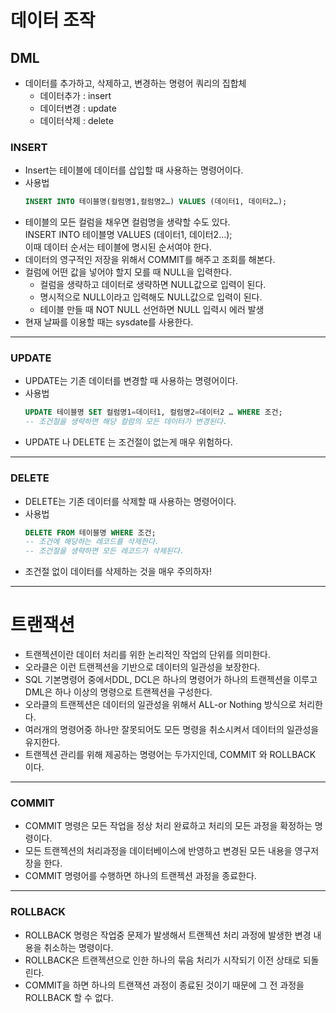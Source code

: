 # 데이터 조작

## DML 
 * 데이터를 추가하고, 삭제하고, 변경하는 명령어 쿼리의 집합체
   - 데이터추가 : insert
   - 데이터변경 : update
   - 데이터삭제 : delete

### INSERT
 * Insert는 테이블에 데이터를 삽입할 때 사용하는 명령어이다.
 * 사용법
    ```sql
    INSERT INTO 테이블명(컬럼명1,컬럼명2…) VALUES (데이터1, 데이터2…);
    ```
 * 테이블의 모든 컬럼을 채우면 컬럼명을 생략할 수도 있다.  
  INSERT INTO 테이블명 VALUES (데이터1, 데이터2…);  
  이때 데이터 순서는 테이블에 명시된 순서여야 한다.
 * 데이터의 영구적인 저장을 위해서 COMMIT를 해주고 조회를 해본다.
 * 컬럼에 어떤 값을 넣어야 할지 모를 때 NULL을 입력한다.
   - 컬럼을 생략하고 데이터로 생략하면 NULL값으로 입력이 된다.
   - 명시적으로 NULL이라고 입력해도 NULL값으로 입력이 된다.
   - 테이블 만들 때 NOT NULL 선언하면 NULL 입력시 에러 발생
 * 현재 날짜를 이용할 때는 sysdate를 사용한다.

----------------------------------------------------------
### UPDATE
 * UPDATE는 기존 데이터를 변경할 때 사용하는 명령어이다.
 * 사용법
    ```sql
    UPDATE 테이블명 SET 컬럼명1=데이터1, 컬럼명2=데이터2 … WHERE 조건;
    -- 조건절을 생략하면 해당 컬럼의 모든 데이터가 변경된다.
    ```
 * UPDATE 나 DELETE 는 조건절이 없는게 매우 위험하다.

----------------------------------------------------------
### DELETE
 * DELETE는 기존 데이터를 삭제할 때 사용하는 명령어이다.
 * 사용법
    ```sql
    DELETE FROM 테이블명 WHERE 조건;
    -- 조건에 해당하는 레코드를 삭제한다.
    -- 조건절을 생략하면 모든 레코드가 삭제된다.
    ```
 * 조건절 없이 데이터를 삭제하는 것을 매우 주의하자!

----------------------------------------------------------
# 트랜잭션
 * 트랜젝션이란 데이터 처리를 위한 논리적인 작업의 단위를 의미한다.
 * 오라클은 이런 트랜젝션을 기반으로 데이터의 일관성을 보장한다.
 * SQL 기본명령어 중에서DDL, DCL은 하나의 명령어가 하나의 트랜젝션을 이루고 DML은 하나 이상의 명령으로 트랜젝션을 구성한다.
 * 오라클의 트랜젝션은 데이터의 일관성을 위해서 ALL-or Nothing 방식으로 처리한다.
 * 여러개의 명령어중 하나만 잘못되어도 모든 명령을 취소시켜서 데이터의 일관성을 유지한다.
 * 트랜젝션 관리를 위해 제공하는 명령어는 두가지인데, 
COMMIT 와 ROLLBACK 이다.

----------------------------------------------------------
### COMMIT
 * COMMIT 명령은 모든 작업을 정상 처리 완료하고 처리의 모든 과정을 확정하는 명령이다.
 * 모든 트랜젝션의 처리과정을 데이터베이스에 반영하고 변경된 모든 내용을 영구저장을 한다.
 * COMMIT 명령어를 수행하면 하나의 트랜젝션 과정을 종료한다.

----------------------------------------------------------
### ROLLBACK
 * ROLLBACK 명령은 작업중 문제가 발생해서 트랜젝션 처리 과정에 발생한 변경 내용을 취소하는 명령이다.
 * ROLLBACK은 트랜젝션으로 인한 하나의 묶음 처리가 시작되기 이전 상태로 되돌린다.
 * COMMIT을 하면 하나의 트랜잭션 과정이 종료된 것이기 때문에 그 전 과정을 ROLLBACK 할 수 없다.
